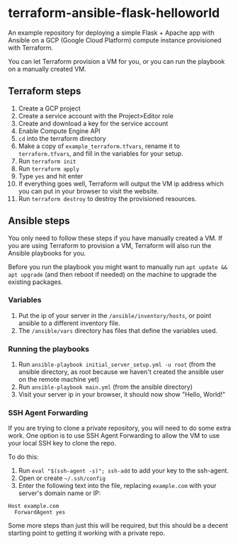 # terraform-ansible-flask-helloworld

An example repository for deploying a simple Flask + Apache app with Ansible on a GCP (Google Cloud Platform) compute instance provisioned with Terraform.

You can let Terraform provision a VM for you, or you can run the playbook on a manually created VM.

## Terraform steps

1. Create a GCP project
2. Create a service account with the Project>Editor role
3. Create and download a key for the service account
4. Enable Compute Engine API
5. `cd` into the terraform directory
6. Make a copy of `example_terraform.tfvars`, rename it to `terraform.tfvars`, and fill in the variables for your setup.
7. Run `terraform init`
8. Run `terraform apply`
9. Type `yes` and hit enter
10. If everything goes well, Terraform will output the VM ip address which you can put in your browser to visit the website.
11. Run `terraform destroy` to destroy the provisioned resources.

## Ansible steps
You only need to follow these steps if you have manually created a VM. If you are using Terraform to provision a VM, Terraform will also run the Ansible playbooks for you.

Before you run the playbook you might want to manually run `apt update && apt upgrade` (and then reboot if needed) on the machine to upgrade the existing packages.

### Variables
1. Put the ip of your server in the `/ansible/inventory/hosts`, or point ansible to a different inventory file.
2. The `/ansible/vars` directory has files that define the variables used.

### Running the playbooks 
1. Run `ansible-playbook initial_server_setup.yml -u root` (from the ansible directory, as root because we haven't created the ansible user on the remote machine yet)
2. Run `ansible-playbook main.yml` (from the ansible directory)
3. Visit your server ip in your browser, it should now show "Hello, World!"

### SSH Agent Forwarding
If you are trying to clone a private repository, you will need to do some extra work. One option is to use SSH Agent Forwarding to allow the VM to use your local SSH key to clone the repo. 

To do this:
1. Run `eval "$(ssh-agent -s)"; ssh-add` to add your key to the ssh-agent.
2.  Open or create `~/.ssh/config`
3.  Enter the following text into the file, replacing `example.com` with your server's domain name or IP:

```plaintext
Host example.com
  ForwardAgent yes
```

Some more steps than just this will be required, but this should be a decent starting point to getting it working with a private repo.
